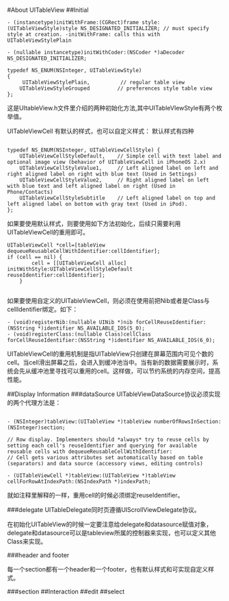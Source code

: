 #About UITableView
##Initial
```
- (instancetype)initWithFrame:(CGRect)frame style:(UITableViewStyle)style NS_DESIGNATED_INITIALIZER; // must specify style at creation. -initWithFrame: calls this with UITableViewStylePlain

- (nullable instancetype)initWithCoder:(NSCoder *)aDecoder NS_DESIGNATED_INITIALIZER;
 
typedef NS_ENUM(NSInteger, UITableViewStyle) 
{
   	 UITableViewStylePlain,          // regular table view
    UITableViewStyleGrouped         // preferences style table view
};
```
这是UItableView.h文件里介绍的两种初始化方法,其中UITableVIewStyle有两个枚举值。

UITableViewCell 有默认的样式，也可以自定义样式：
默认样式有四种

```

typedef NS_ENUM(NSInteger, UITableViewCellStyle) {
    UITableViewCellStyleDefault,	// Simple cell with text label and optional image view (behavior of UITableViewCell in iPhoneOS 2.x)
    UITableViewCellStyleValue1,		// Left aligned label on left and right aligned label on right with blue text (Used in Settings)
    UITableViewCellStyleValue2,		// Right aligned label on left with blue text and left aligned label on right (Used in Phone/Contacts)
    UITableViewCellStyleSubtitle	// Left aligned label on top and left aligned label on bottom with gray text (Used in iPod).
};

```

如果要使用默认样式，则要使用如下方法初始化，后续只需要利用UITableViewCell的重用即可。

```
UITableViewCell *cell=[tableView dequeueReusableCellWithIdentifier:cellIdentifier];
if (cell == nil) {
        cell = [[UITableViewCell alloc] initWithStyle:UITableViewCellStyleDefault reuseIdentifier:cellIdentifier];
    }
    
```
如果要使用自定义的UITableViewCell，则必须在使用前把Nib或者是Class与cellIdentifier绑定。如下：

```
- (void)registerNib:(nullable UINib *)nib forCellReuseIdentifier:(NSString *)identifier NS_AVAILABLE_IOS(5_0);
- (void)registerClass:(nullable Class)cellClass forCellReuseIdentifier:(NSString *)identifier NS_AVAILABLE_IOS(6_0);

```

UITableViewCell的重用机制是指UITableView只创建在屏幕范围内可见个数的cell。当cell滑出屏幕之后，会进入到缓冲池当中。当有新的数据需要展示时，系统会先从缓冲池里寻找可以重用的cell。这样做，可以节约系统的内存空间，提高性能。

##Display Information
###dataSource
UITableViewDataSource协议必须实现的两个代理方法是：

```

- (NSInteger)tableView:(UITableView *)tableView numberOfRowsInSection:(NSInteger)section;

// Row display. Implementers should *always* try to reuse cells by setting each cell's reuseIdentifier and querying for available reusable cells with dequeueReusableCellWithIdentifier:
// Cell gets various attributes set automatically based on table (separators) and data source (accessory views, editing controls)

- (UITableViewCell *)tableView:(UITableView *)tableView cellForRowAtIndexPath:(NSIndexPath *)indexPath;

```
就如注释里解释的一样，重用cell的时候必须绑定reuseIdentifier。

###delegate
UITableDelegate同时页遵循UIScrollViewDelegate协议。

在初始化UITableView的时候一定要注意给delegate和datasource赋值对象，delegate和datasource可以是tableview所属的控制器来实现，也可以定义其他Class来实现。

###header and footer

每一个section都有一个header和一个footer，也有默认样式和可实现自定义样式。

###section
##Interaction
##edit
##select

